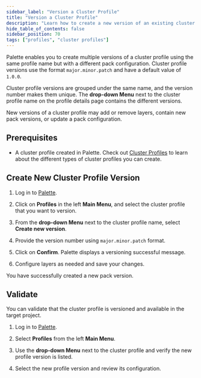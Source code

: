 ```yaml
---
sidebar_label: "Version a Cluster Profile"
title: "Version a Cluster Profile"
description: "Learn how to create a new version of an existing cluster profile in Palette."
hide_table_of_contents: false
sidebar_position: 70
tags: ["profiles", "cluster profiles"]
---
```


Palette enables you to create multiple versions of a cluster profile using the same profile name but with a different
pack configuration. Cluster profile versions use the format `major.minor.patch` and have a default value of `1.0.0`.

Cluster profile versions are grouped under the same name, and the version number makes them unique. The **drop-down
Menu** next to the cluster profile name on the profile details page contains the different versions.

New versions of a cluster profile may add or remove layers, contain new pack versions, or update a pack configuration.

## Prerequisites

- A cluster profile created in Palette. Check out [Cluster Profiles](../cluster-profiles.md) to learn about the
  different types of cluster profiles you can create.

## Create New Cluster Profile Version

1. Log in to [Palette](https://console.spectrocloud.com/).

2. Click on **Profiles** in the left **Main Menu**, and select the cluster profile that you want to version.

3. From the **drop-down Menu** next to the cluster profile name, select **Create new version**.

4. Provide the version number using `major.minor.patch` format.

5. Click on **Confirm**. Palette displays a versioning successful message.

6. Configure layers as needed and save your changes.

You have successfully created a new pack version.

## Validate

You can validate that the cluster profile is versioned and available in the target project.

1. Log in to [Palette](https://console.spectrocloud.com/).

2. Select **Profiles** from the left **Main Menu**.

3. Use the **drop-down Menu** next to the cluster profile and verify the new profile version is listed.

4. Select the new profile version and review its configuration.
